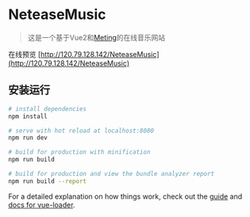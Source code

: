 # NeteaseMusic

> 这是一个基于Vue2和[Meting](https://github.com/metowolf/Meting)的在线音乐网站

在线预览 [http://120.79.128.142/NeteaseMusic](http://120.79.128.142/NeteaseMusic)

## 安装运行

``` bash
# install dependencies
npm install

# serve with hot reload at localhost:8080
npm run dev

# build for production with minification
npm run build

# build for production and view the bundle analyzer report
npm run build --report
```

For a detailed explanation on how things work, check out the [guide](http://vuejs-templates.github.io/webpack/) and [docs for vue-loader](http://vuejs.github.io/vue-loader).
